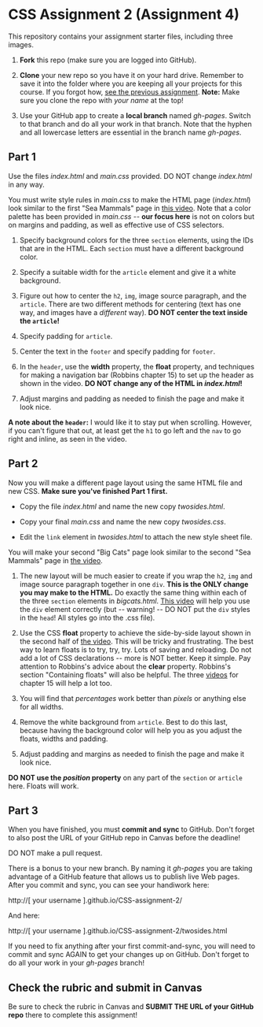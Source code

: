 # CSS Assignment 2 (Assignment 4)

This repository contains your assignment starter files, including three images.

1. **Fork** this repo (make sure you are logged into GitHub).

2. **Clone** your new repo so you have it on your hard drive. Remember to save it into the folder where you are keeping all your projects for this course. If you forgot how, [see the previous assignment](https://github.com/macloo/CSS-intro-with-GitHub/blob/master/README.md). **Note:** Make sure you clone the repo with *your name* at the top!

3. Use your GitHub app to create a **local branch** named *gh-pages*. Switch to that branch and do all your work in that branch. Note that the hyphen and all lowercase letters are essential in the branch name *gh-pages*.

## Part 1

Use the files *index.html* and *main.css* provided. DO NOT change *index.html* in any way.

You must write style rules in *main.css* to make the HTML page (*index.html*) look similar to the first "Sea Mammals" page in [this video](https://www.youtube.com/watch?v=RKXZBsOr0JM&list=PLZFU-W6LLeecJuSQh20QUU_gCmS30sLTB&index=31). Note that a color palette has been provided in *main.css* -- **our focus here** is not on colors but on margins and padding, as well as effective use of CSS selectors.

1. Specify background colors for the three `section` elements, using the IDs that are in the HTML. Each `section` must have a different background color.

2. Specify a suitable width for the `article` element and give it a white background.

3. Figure out how to center the `h2`, `img`, image source paragraph, and the `article`. There are two different methods for centering (text has one way, and images have a *different* way). **DO NOT center the text inside the `article`!**

4. Specify padding for `article`.

5. Center the text in the `footer` and specify padding for `footer`.

6. In the `header`, use the **width** property, the **float** property, and techniques for making a navigation bar (Robbins chapter 15) to set up the header as shown in the video. **DO NOT change any of the HTML in *index.html*!**

7. Adjust margins and padding as needed to finish the page and make it look nice.

**A note about the `header`:** I would like it to stay put when scrolling. However, if you can't figure that out, at least get the `h1` to go left and the `nav` to go right and inline, as seen in the video.

## Part 2

Now you will make a different page layout using the same HTML file and new CSS. **Make sure you've finished Part 1 first.**

* Copy the file *index.html* and name the new copy *twosides.html*.

* Copy your final *main.css* and name the new copy *twosides.css*.

* Edit the `link` element in *twosides.html* to attach the new style sheet file.

You will make your second "Big Cats" page look similar to the second "Sea Mammals" page in [the video](https://www.youtube.com/watch?v=RKXZBsOr0JM&list=PLZFU-W6LLeecJuSQh20QUU_gCmS30sLTB&index=31).

1. The new layout will be much easier to create if you wrap the `h2`, `img` and image source paragraph together in one `div`. **This is the ONLY change you may make to the HTML.** Do exactly the same thing within each of the three `section` elements in *bigcats.html*. [This video](https://www.youtube.com/watch?v=qNdgzyIYKS0&index=10&list=PLZFU-W6LLeecJuSQh20QUU_gCmS30sLTB) will help you use the `div` element correctly (but -- warning! -- DO NOT put the `div` styles in the `head`! All styles go into the .css file).

2. Use the CSS **float** property to achieve the side-by-side layout shown in the second half of [the video](https://www.youtube.com/watch?v=RKXZBsOr0JM&list=PLZFU-W6LLeecJuSQh20QUU_gCmS30sLTB&index=31). This will be tricky and frustrating. The best way to learn floats is to try, try, try. Lots of saving and reloading. Do not add a lot of CSS declarations -- more is NOT better. Keep it simple. Pay attention to Robbins's advice about the **clear** property. Robbins's section "Containing floats" will also be helpful. The three [videos](https://www.youtube.com/playlist?list=PLZFU-W6LLeecJuSQh20QUU_gCmS30sLTB) for chapter 15 will help a lot too.

3. You will find that *percentages* work better than *pixels* or anything else for all widths.

4. Remove the white background from `article`. Best to do this last, because having the background color will help you as you adjust the floats, widths and padding.

5. Adjust padding and margins as needed to finish the page and make it look nice.

**DO NOT use the *position* property** on any part of the `section` or `article` here. Floats will work.

## Part 3

When you have finished, you must **commit and sync** to GitHub. Don't forget to also post the URL of your GitHub repo in Canvas before the deadline!

DO NOT make a pull request.

There is a bonus to your new branch. By naming it *gh-pages* you are taking advantage of a GitHub feature that allows us to publish live Web pages. After you commit and sync, you can see your handiwork here:

http://[ your username ].github.io/CSS-assignment-2/

And here:

http://[ your username ].github.io/CSS-assignment-2/twosides.html

If you need to fix anything after your first commit-and-sync, you will need to commit and sync AGAIN to get your changes up on GitHub. Don't forget to do all your work in your *gh-pages* branch!

## Check the rubric and submit in Canvas

Be sure to check the rubric in Canvas and **SUBMIT THE URL of your GitHub repo** there to complete this assignment!
